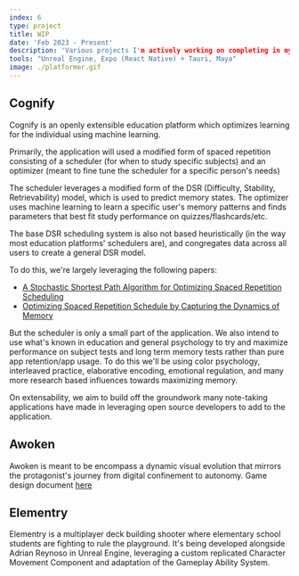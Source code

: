 ```yaml
---
index: 6
type: project
title: WIP
date: 'Feb 2023 - Present'
description: 'Various projects I'm actively working on completing in my free time when I get back from work/school'
tools: "Unreal Engine, Expo (React Native) + Tauri, Maya"
image: ./platformer.gif
---
```

## Cognify
Cognify is an openly extensible education platform which optimizes learning for the individual using machine learning.

Primarily, the application will used a modified form of spaced repetition consisting of a scheduler (for when to study specific subjects) and an optimizer (meant to fine tune the scheduler for a specific person's needs)

The scheduler leverages a modified form of the DSR (Difficulty, Stability, Retrievability) model, which is used to predict memory states. The optimizer uses machine learning to learn a specific user's memory patterns and finds parameters that best fit study performance on quizzes/flashcards/etc.

The base DSR scheduling system is also not based heuristically (in the way most education platforms' schedulers are), and congregates data across all users to create a general DSR model.

To do this, we're largely leveraging the following papers:
- [A Stochastic Shortest Path Algorithm for Optimizing Spaced Repetition Scheduling](https://dl.acm.org/doi/10.1145/3534678.3539081?cid=99660547150)
- [Optimizing Spaced Repetition Schedule by Capturing the Dynamics of Memory](https://www.researchgate.net/publication/369045947_Optimizing_Spaced_Repetition_Schedule_by_Capturing_the_Dynamics_of_Memory)

But the scheduler is only a small part of the application. We also intend to use what's known in education and general psychology to try and maximize performance on subject tests and long term memory tests rather than pure app retention/app usage. To do this we'll be using color psychology, interleaved practice, elaborative encoding, emotional regulation, and many more research based influences towards maximizing memory.

On extensability, we aim to build off the groundwork many note-taking applications have made in leveraging open source developers to add to the application.

## Awoken
Awoken is meant to be encompass a dynamic visual evolution that mirrors the protagonist's journey from digital confinement to autonomy. Game design document [here](https://trooms.dev/awoken.pdf)

## Elementry
Elementry is a multiplayer deck building shooter where elementary school students are fighting to rule the playground. It's being developed alongside Adrian Reynoso in Unreal Engine, leveraging a custom replicated Character Movement Component and adaptation of the Gameplay Ability System.
